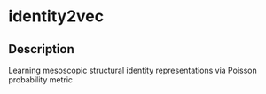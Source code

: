 # identity2vec

## Description 
Learning mesoscopic structural identity representations via Poisson probability metric

